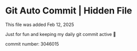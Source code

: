 # Git Auto Commit | Hidden File

This file was added Feb 12, 2025

Just for fun and keeping my daily git commit active 🤪

commit number: 3046015
